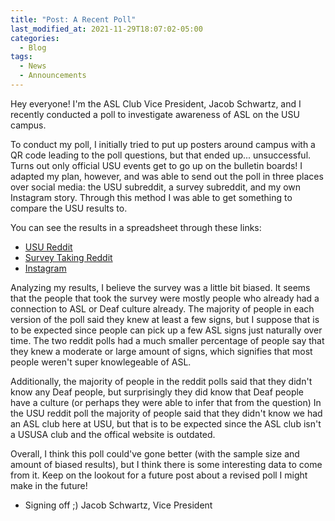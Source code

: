 ```yaml
---
title: "Post: A Recent Poll"
last_modified_at: 2021-11-29T18:07:02-05:00
categories:
  - Blog
tags:
  - News
  - Announcements
---
```

Hey everyone!
I'm the ASL Club Vice President, Jacob Schwartz, and I recently conducted a poll to investigate awareness of ASL on the USU campus.

To conduct my poll, I initially tried to put up posters around campus with a QR code leading to the poll questions, but that ended up... unsuccessful. Turns out only official USU events get to go up on the bulletin boards!
I adapted my plan, however, and was able to send out the poll in three places over social media: the USU subreddit, a survey subreddit, and my own Instagram story.
Through this method I was able to get something to compare the USU results to.

You can see the results in a spreadsheet through these links:
* [USU Reddit](https://docs.google.com/spreadsheets/d/1d4jbxXYkqkgNbxNelpL5EOmeSIyf_jG0RKIiGEly-cA/edit?usp=sharing)
* [Survey Taking Reddit](https://docs.google.com/spreadsheets/d/1yBTQsCkQdKaHUKJ2-Uk2dKr05VnrC18CDQ_kbT4Pxog/edit?usp=sharing)
* [Instagram](https://docs.google.com/spreadsheets/d/1vB0XoHEw_ZT2Nn-aRuaXLlOhNujCKrorxqdi4fcmyiU/edit?usp=sharing)

Analyzing my results, I believe the survey was a little bit biased. It seems that the people that took the survey were mostly people who already had a connection to ASL or Deaf culture already.
The majority of people in each version of the poll said they knew at least a few signs, but I suppose that is to be expected since people can pick up a few ASL signs just naturally over time.
The two reddit polls had a much smaller percentage of people say that they knew a moderate or large amount of signs, which signifies that most people weren't super knowlegeable of ASL.

Additionally, the majority of people in the reddit polls said that they didn't know any Deaf people, but surprisingly they did know that Deaf people have a culture (or perhaps they were able to infer that from the question)
In the USU reddit poll the majority of people said that they didn't know we had an ASL club here at USU, but that is to be expected since the ASL club isn't a USUSA club and the offical website is outdated.

Overall, I think this poll could've gone better (with the sample size and amount of biased results), but I think there is some interesting data to come from it.
Keep on the lookout for a future post about a revised poll I might make in the future!

- Signing off ;)
   Jacob Schwartz, Vice President
